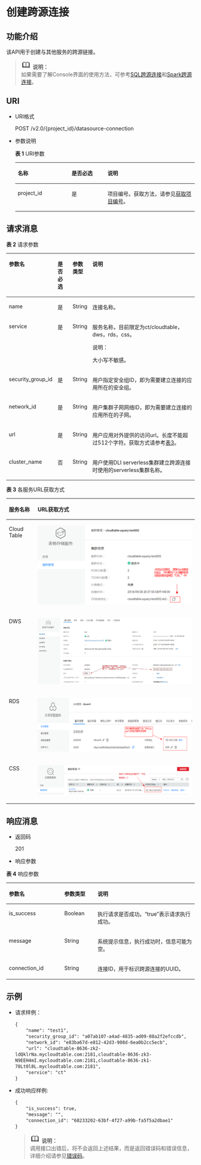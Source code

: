 # 创建跨源连接<a name="dli_02_0144"></a>

## 功能介绍<a name="section13287428103611"></a>

该API用于创建与其他服务的跨源链接。

>![](public_sys-resources/icon-note.gif) **说明：**   
>如果需要了解Console界面的使用方法，可参考[SQL跨源连接](https://support.huaweicloud.com/usermanual-dli/dli_01_0403.html)和[Spark跨源连接](https://support.huaweicloud.com/usermanual-dli/dli_01_0405.html)。  

## URI<a name="section52924285361"></a>

-   URI格式

    POST /v2.0/\{project\_id\}/datasource-connection

-   参数说明

    **表 1**  URI参数

    <a name="table18299172853614"></a>
    <table><thead align="left"><tr id="row947592853614"><th class="cellrowborder" valign="top" width="30%" id="mcps1.2.4.1.1"><p id="p1347513282368"><a name="p1347513282368"></a><a name="p1347513282368"></a>名称</p>
    </th>
    <th class="cellrowborder" valign="top" width="20%" id="mcps1.2.4.1.2"><p id="p74757287366"><a name="p74757287366"></a><a name="p74757287366"></a>是否必选</p>
    </th>
    <th class="cellrowborder" valign="top" width="50%" id="mcps1.2.4.1.3"><p id="p1475182833610"><a name="p1475182833610"></a><a name="p1475182833610"></a>说明</p>
    </th>
    </tr>
    </thead>
    <tbody><tr id="row16475152833619"><td class="cellrowborder" valign="top" width="30%" headers="mcps1.2.4.1.1 "><p id="p1547552803615"><a name="p1547552803615"></a><a name="p1547552803615"></a>project_id</p>
    </td>
    <td class="cellrowborder" valign="top" width="20%" headers="mcps1.2.4.1.2 "><p id="p19475828123613"><a name="p19475828123613"></a><a name="p19475828123613"></a>是</p>
    </td>
    <td class="cellrowborder" valign="top" width="50%" headers="mcps1.2.4.1.3 "><p id="p134756284367"><a name="p134756284367"></a><a name="p134756284367"></a>项目编号。获取方法，请参见<a href="获取项目编号.md">获取项目编号</a>。</p>
    </td>
    </tr>
    </tbody>
    </table>


## 请求消息<a name="section1831452873613"></a>

**表 2**  请求参数

<a name="table19317132814368"></a>
<table><thead align="left"><tr id="row6476182803617"><th class="cellrowborder" valign="top" width="15.260000000000002%" id="mcps1.2.5.1.1"><p id="p7476142811364"><a name="p7476142811364"></a><a name="p7476142811364"></a>参数名</p>
</th>
<th class="cellrowborder" valign="top" width="8.81%" id="mcps1.2.5.1.2"><p id="p16476102818360"><a name="p16476102818360"></a><a name="p16476102818360"></a>是否必选</p>
</th>
<th class="cellrowborder" valign="top" width="8.37%" id="mcps1.2.5.1.3"><p id="p147652813365"><a name="p147652813365"></a><a name="p147652813365"></a>参数类型</p>
</th>
<th class="cellrowborder" valign="top" width="67.56%" id="mcps1.2.5.1.4"><p id="p447622833612"><a name="p447622833612"></a><a name="p447622833612"></a>说明</p>
</th>
</tr>
</thead>
<tbody><tr id="row4179115221218"><td class="cellrowborder" valign="top" width="15.260000000000002%" headers="mcps1.2.5.1.1 "><p id="p1859310416134"><a name="p1859310416134"></a><a name="p1859310416134"></a>name</p>
</td>
<td class="cellrowborder" valign="top" width="8.81%" headers="mcps1.2.5.1.2 "><p id="p1259316417131"><a name="p1259316417131"></a><a name="p1259316417131"></a>是</p>
</td>
<td class="cellrowborder" valign="top" width="8.37%" headers="mcps1.2.5.1.3 "><p id="p15935415137"><a name="p15935415137"></a><a name="p15935415137"></a>String</p>
</td>
<td class="cellrowborder" valign="top" width="67.56%" headers="mcps1.2.5.1.4 "><p id="p135938431310"><a name="p135938431310"></a><a name="p135938431310"></a>连接名称。</p>
</td>
</tr>
<tr id="row12180352141212"><td class="cellrowborder" valign="top" width="15.260000000000002%" headers="mcps1.2.5.1.1 "><p id="p165931846130"><a name="p165931846130"></a><a name="p165931846130"></a>service</p>
</td>
<td class="cellrowborder" valign="top" width="8.81%" headers="mcps1.2.5.1.2 "><p id="p165931341133"><a name="p165931341133"></a><a name="p165931341133"></a>是</p>
</td>
<td class="cellrowborder" valign="top" width="8.37%" headers="mcps1.2.5.1.3 "><p id="p1859318414131"><a name="p1859318414131"></a><a name="p1859318414131"></a>String</p>
</td>
<td class="cellrowborder" valign="top" width="67.56%" headers="mcps1.2.5.1.4 "><p id="p85937411135"><a name="p85937411135"></a><a name="p85937411135"></a>服务名称，目前限定为ct/cloudtable，dws，rds，css。</p>
<div class="note" id="note627413509012"><a name="note627413509012"></a><a name="note627413509012"></a><span class="notetitle"> 说明： </span><div class="notebody"><p id="p1027625011013"><a name="p1027625011013"></a><a name="p1027625011013"></a>大小写不敏感。</p>
</div></div>
</td>
</tr>
<tr id="row11476132833616"><td class="cellrowborder" valign="top" width="15.260000000000002%" headers="mcps1.2.5.1.1 "><p id="p1985012475115"><a name="p1985012475115"></a><a name="p1985012475115"></a>security_group_id</p>
</td>
<td class="cellrowborder" valign="top" width="8.81%" headers="mcps1.2.5.1.2 "><p id="p8849747141118"><a name="p8849747141118"></a><a name="p8849747141118"></a>是</p>
</td>
<td class="cellrowborder" valign="top" width="8.37%" headers="mcps1.2.5.1.3 "><p id="p1884834715115"><a name="p1884834715115"></a><a name="p1884834715115"></a>String</p>
</td>
<td class="cellrowborder" valign="top" width="67.56%" headers="mcps1.2.5.1.4 "><p id="p15848194710119"><a name="p15848194710119"></a><a name="p15848194710119"></a>用户指定安全组ID，即为需要建立连接的应用所在的安全组。</p>
</td>
</tr>
<tr id="row17476828143615"><td class="cellrowborder" valign="top" width="15.260000000000002%" headers="mcps1.2.5.1.1 "><p id="p4844447161110"><a name="p4844447161110"></a><a name="p4844447161110"></a>network_id</p>
</td>
<td class="cellrowborder" valign="top" width="8.81%" headers="mcps1.2.5.1.2 "><p id="p14844204719110"><a name="p14844204719110"></a><a name="p14844204719110"></a>是</p>
</td>
<td class="cellrowborder" valign="top" width="8.37%" headers="mcps1.2.5.1.3 "><p id="p6842104751111"><a name="p6842104751111"></a><a name="p6842104751111"></a>String</p>
</td>
<td class="cellrowborder" valign="top" width="67.56%" headers="mcps1.2.5.1.4 "><p id="p138427472111"><a name="p138427472111"></a><a name="p138427472111"></a>用户集群子网网络ID，即为需要建立连接的应用所在的子网。</p>
</td>
</tr>
<tr id="row8477328193612"><td class="cellrowborder" valign="top" width="15.260000000000002%" headers="mcps1.2.5.1.1 "><p id="p1980914761112"><a name="p1980914761112"></a><a name="p1980914761112"></a>url</p>
</td>
<td class="cellrowborder" valign="top" width="8.81%" headers="mcps1.2.5.1.2 "><p id="p4808547171117"><a name="p4808547171117"></a><a name="p4808547171117"></a>是</p>
</td>
<td class="cellrowborder" valign="top" width="8.37%" headers="mcps1.2.5.1.3 "><p id="p198072047191115"><a name="p198072047191115"></a><a name="p198072047191115"></a>String</p>
</td>
<td class="cellrowborder" valign="top" width="67.56%" headers="mcps1.2.5.1.4 "><p id="p14805134771118"><a name="p14805134771118"></a><a name="p14805134771118"></a>用户应用对外提供的访问url。长度不能超过512个字符。获取方式请参考<a href="#table426634215174">表3</a>。</p>
</td>
</tr>
<tr id="row1247712814367"><td class="cellrowborder" valign="top" width="15.260000000000002%" headers="mcps1.2.5.1.1 "><p id="p1815214381878"><a name="p1815214381878"></a><a name="p1815214381878"></a>cluster_name</p>
</td>
<td class="cellrowborder" valign="top" width="8.81%" headers="mcps1.2.5.1.2 "><p id="p615283818712"><a name="p615283818712"></a><a name="p615283818712"></a>否</p>
</td>
<td class="cellrowborder" valign="top" width="8.37%" headers="mcps1.2.5.1.3 "><p id="p915217381878"><a name="p915217381878"></a><a name="p915217381878"></a>String</p>
</td>
<td class="cellrowborder" valign="top" width="67.56%" headers="mcps1.2.5.1.4 "><p id="p161521381674"><a name="p161521381674"></a><a name="p161521381674"></a>用户使用DLI serverless集群建立跨源连接时使用的serverless集群名称。</p>
</td>
</tr>
</tbody>
</table>

**表 3**  各服务URL获取方式

<a name="table426634215174"></a>
<table><thead align="left"><tr id="row526864201713"><th class="cellrowborder" valign="top" width="15.340000000000002%" id="mcps1.2.3.1.1"><p id="p2268842131717"><a name="p2268842131717"></a><a name="p2268842131717"></a>服务名称</p>
</th>
<th class="cellrowborder" valign="top" width="84.66%" id="mcps1.2.3.1.2"><p id="p126812421175"><a name="p126812421175"></a><a name="p126812421175"></a>URL获取方式</p>
</th>
</tr>
</thead>
<tbody><tr id="row172681442191716"><td class="cellrowborder" valign="top" width="15.340000000000002%" headers="mcps1.2.3.1.1 "><p id="p1024182713101"><a name="p1024182713101"></a><a name="p1024182713101"></a>Cloud Table</p>
</td>
<td class="cellrowborder" valign="top" width="84.66%" headers="mcps1.2.3.1.2 "><p id="p2268164218177"><a name="p2268164218177"></a><a name="p2268164218177"></a><a name="image1541217125496"></a><a name="image1541217125496"></a><span><img id="image1541217125496" src="figures/icon-ct-dli.png"></span></p>
</td>
</tr>
<tr id="row11268114271718"><td class="cellrowborder" valign="top" width="15.340000000000002%" headers="mcps1.2.3.1.1 "><p id="p1224115271101"><a name="p1224115271101"></a><a name="p1224115271101"></a>DWS</p>
</td>
<td class="cellrowborder" valign="top" width="84.66%" headers="mcps1.2.3.1.2 "><p id="p2268042151711"><a name="p2268042151711"></a><a name="p2268042151711"></a><a name="image958322785011"></a><a name="image958322785011"></a><span><img id="image958322785011" src="figures/icon-dws-dli.png" height="176.43580500000002" width="428.925"></span></p>
</td>
</tr>
<tr id="row19268104281718"><td class="cellrowborder" valign="top" width="15.340000000000002%" headers="mcps1.2.3.1.1 "><p id="p142411227121020"><a name="p142411227121020"></a><a name="p142411227121020"></a>RDS</p>
</td>
<td class="cellrowborder" valign="top" width="84.66%" headers="mcps1.2.3.1.2 "><p id="p102681242181715"><a name="p102681242181715"></a><a name="p102681242181715"></a><a name="image16013234512"></a><a name="image16013234512"></a><span><img id="image16013234512" src="figures/icon-rds-dli.png" width="435.9075" height="142.797179"></span></p>
</td>
</tr>
<tr id="row13535953113"><td class="cellrowborder" valign="top" width="15.340000000000002%" headers="mcps1.2.3.1.1 "><p id="p20356129173115"><a name="p20356129173115"></a><a name="p20356129173115"></a>CSS</p>
</td>
<td class="cellrowborder" valign="top" width="84.66%" headers="mcps1.2.3.1.2 "><p id="p113569933110"><a name="p113569933110"></a><a name="p113569933110"></a><a name="image512412143411"></a><a name="image512412143411"></a><span><img id="image512412143411" src="figures/icon-css-dli.png" height="81.9812" width="427.9275"></span></p>
</td>
</tr>
</tbody>
</table>

## 响应消息<a name="section134515287360"></a>

-   返回码

    201


-   响应参数

**表 4**  响应参数

<a name="table8348112818368"></a>
<table><thead align="left"><tr id="row11478132863610"><th class="cellrowborder" valign="top" width="29.409999999999997%" id="mcps1.2.4.1.1"><p id="p04782028173616"><a name="p04782028173616"></a><a name="p04782028173616"></a>参数名</p>
</th>
<th class="cellrowborder" valign="top" width="17.65%" id="mcps1.2.4.1.2"><p id="p34781128193612"><a name="p34781128193612"></a><a name="p34781128193612"></a>参数类型</p>
</th>
<th class="cellrowborder" valign="top" width="52.94%" id="mcps1.2.4.1.3"><p id="p1347917286364"><a name="p1347917286364"></a><a name="p1347917286364"></a>说明</p>
</th>
</tr>
</thead>
<tbody><tr id="row18479182813362"><td class="cellrowborder" valign="top" width="29.409999999999997%" headers="mcps1.2.4.1.1 "><p id="zh-cn_topic_0069077904_p63831923"><a name="zh-cn_topic_0069077904_p63831923"></a><a name="zh-cn_topic_0069077904_p63831923"></a>is_success</p>
</td>
<td class="cellrowborder" valign="top" width="17.65%" headers="mcps1.2.4.1.2 "><p id="zh-cn_topic_0069077904_p41939966"><a name="zh-cn_topic_0069077904_p41939966"></a><a name="zh-cn_topic_0069077904_p41939966"></a>Boolean</p>
</td>
<td class="cellrowborder" valign="top" width="52.94%" headers="mcps1.2.4.1.3 "><p id="p15380173521417"><a name="p15380173521417"></a><a name="p15380173521417"></a>执行请求是否成功。<span class="parmvalue" id="parmvalue10405423161014"><a name="parmvalue10405423161014"></a><a name="parmvalue10405423161014"></a>“true”</span>表示请求执行成功。</p>
</td>
</tr>
<tr id="row193581808325"><td class="cellrowborder" valign="top" width="29.409999999999997%" headers="mcps1.2.4.1.1 "><p id="p16358180103211"><a name="p16358180103211"></a><a name="p16358180103211"></a>message</p>
</td>
<td class="cellrowborder" valign="top" width="17.65%" headers="mcps1.2.4.1.2 "><p id="p1635890103217"><a name="p1635890103217"></a><a name="p1635890103217"></a>String</p>
</td>
<td class="cellrowborder" valign="top" width="52.94%" headers="mcps1.2.4.1.3 "><p id="p535830163217"><a name="p535830163217"></a><a name="p535830163217"></a>系统提示信息，执行成功时，信息可能为空。</p>
</td>
</tr>
<tr id="row18100163216132"><td class="cellrowborder" valign="top" width="29.409999999999997%" headers="mcps1.2.4.1.1 "><p id="p10551134501310"><a name="p10551134501310"></a><a name="p10551134501310"></a>connection_id</p>
</td>
<td class="cellrowborder" valign="top" width="17.65%" headers="mcps1.2.4.1.2 "><p id="p25515459134"><a name="p25515459134"></a><a name="p25515459134"></a>String</p>
</td>
<td class="cellrowborder" valign="top" width="52.94%" headers="mcps1.2.4.1.3 "><p id="p05511845181319"><a name="p05511845181319"></a><a name="p05511845181319"></a>连接ID，用于标识跨源连接的UUID。</p>
</td>
</tr>
</tbody>
</table>

## 示例<a name="section910624615450"></a>

-   请求样例：

    ```
    {
        "name": "test1",
        "security_group_id": "a07ab107-a4ad-4835-ad09-08a2f2efccdb",
        "network_id": "e83ba67d-e812-42d3-908d-6ea0b2cc5ecb",
        "url": "cloudtable-8636-zk2-ldQklrNa.mycloudtable.com:2181,cloudtable-8636-zk3-N9EEH4mI.mycloudtable.com:2181,cloudtable-8636-zk1-78Lt0l8L.mycloudtable.com:2181",
        "service": "ct"
    }
    ```


-   成功响应样例:

    ```
    {
        "is_success": true,
        "message": "",
        "connection_id": "68233202-63bf-4f27-a99b-fa5f5a2dbae1"
    }
    ```

    >![](public_sys-resources/icon-note.gif) **说明：**   
    >调用接口出错后，将不会返回上述结果，而是返回错误码和错误信息，详细介绍请参见[错误码](错误码.md)。  


